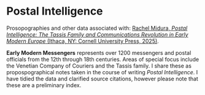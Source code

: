 # Postal Intelligence
Prosopographies and other data associated with: [Rachel Midura, <i> Postal Intelligence: The Tassis Family and Communications Revolution in Early Modern Europe</i> (Ithaca, NY: Cornell University Press, 2025)](https://www.cornellpress.cornell.edu/book/9781501779923/postal-intelligence/#bookTabs=1).

<b>Early Modern Messengers</b> represents over 1200 messengers and postal officials from the 12th through 18th centuries. Areas of special focus include the Venetian Company of Couriers and the Tassis family. I share these as propospographical notes taken in the course of writing <i>Postal Intelligence</i>. I have tidied the data and clarified source citations, however please note that these are a preliminary index.
